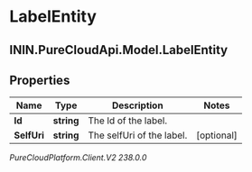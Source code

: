 # LabelEntity

## ININ.PureCloudApi.Model.LabelEntity

## Properties

|Name | Type | Description | Notes|
|------------ | ------------- | ------------- | -------------|
| **Id** | **string** | The Id of the label. | |
| **SelfUri** | **string** | The selfUri of the label. | [optional] |



_PureCloudPlatform.Client.V2 238.0.0_
